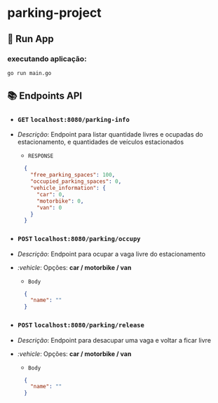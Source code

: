 # parking-project

## :rocket: Run App
### executando aplicação:
```sh
go run main.go
```

## :books: Endpoints API
* ### `GET` `localhost:8080/parking-info`
* _Descrição_: Endpoint para listar quantidade livres e ocupadas do estacionamento, e quantidades de veículos estacionados
    * `RESPONSE`
  ```JSON
    {
      "free_parking_spaces": 100,
      "occupied_parking_spaces": 0,
      "vehicle_information": {
        "car": 0,
        "motorbike": 0,
        "van": 0
      }
    }
    ```
  
* ### `POST` `localhost:8080/parking/occupy`
* _Descrição_: Endpoint para ocupar a vaga livre do estacionamento
* _:vehicle_: Opções: **car / motorbike / van**
    * `Body`
  ```JSON
    {
      "name": ""
    }
    ```
* ### `POST` `localhost:8080/parking/release`
* _Descrição_: Endpoint para desacupar uma vaga e voltar a ficar livre
* _:vehicle_: Opções: **car / motorbike / van**
    * `Body`
  ```JSON
    {
      "name": ""
    }
    ```